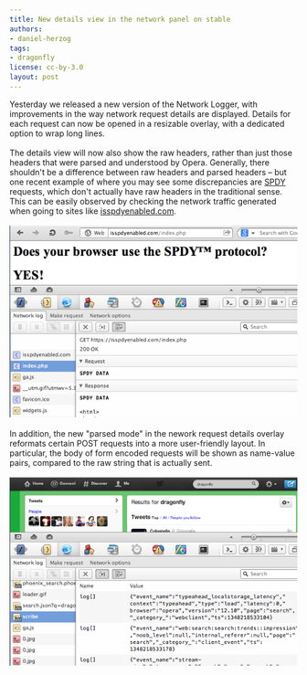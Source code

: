 ```yaml
---
title: New details view in the network panel on stable
authors:
- daniel-herzog
tags:
- dragonfly
license: cc-by-3.0
layout: post
---
```

Yesterday we released a new version of the Network Logger, with improvements in the way network request details are displayed. Details for each request can now be opened in a resizable overlay, with a dedicated option to wrap long lines. <br/><br/>The details view will now also show the raw headers, rather than just those headers that were parsed and understood by Opera. Generally, there shouldn&#39;t be a difference between raw headers and parsed headers – but one recent example of where you may see some discrepancies are <a href="http://en.wikipedia.org/wiki/SPDY" target="_blank">SPDY</a> requests, which don&#39;t actually have raw headers in the traditional sense. This can be easily observed by checking the network traffic generated when going to sites like <a href="http://isspdyenabled.com/" target="_blank">isspdyenabled.com</a>.<br/><br/><img src="/blog/new-details-view-in-network-panel-on-stable/spdy.png" alt="Opera Dragonfly&#39;s improved Network panel, showing network request details for SPDY traffic." /><br/><br/>In addition, the new &quot;parsed mode&quot; in the nework request details overlay reformats certain POST requests into a more user-friendly layout. In particular, the body of form encoded requests will be shown as name-value pairs, compared to the raw string that is actually sent.<br/><br/><img src="/blog/new-details-view-in-network-panel-on-stable/name-value.png" alt="The new &#39;parsed mode&#39; in the network request details overlay, showing the body of a form encoded POST request as a nice name-value pair table." />
